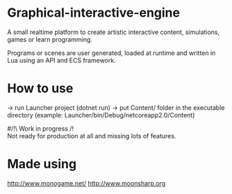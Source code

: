# Graphical-interactive-engine
A small realtime platform to create artistic interactive content, simulations, games or learn programming.

Programs or scenes are user generated, loaded at runtime and written in Lua using an API and ECS framework. 

# How to use
-> run Launcher project (dotnet run)
-> put Content/ folder in the executable directory 
(example: Launcher/bin/Debug/netcoreapp2.0/Content)

#/!\ Work in progress /!\
Not ready for production at all and missing lots of features.

# Made using
http://www.monogame.net/
http://www.moonsharp.org